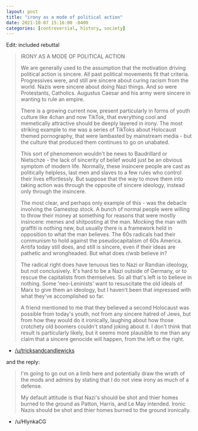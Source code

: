 ```yaml
---
layout: post
title: "irony as a mode of political action"
date: 2021-10-07 15:16:00 -0400
categories: [controversial, history, society]
---
```


Edit: included rebuttal

>IRONY AS A MODE OF POLITICAL ACTION
>
>We are generally used to the assumption that the motivation driving political action is sincere. All past political movements fit that criteria. Progressives were, and still are sincere about curing racism from the world. Nazis were sincere about doing Nazi things. And so were Protestants, Catholics. Augustus Caesar and his army were sincere in wanting to rule an empire.
>
>There is a growing current now, present particularly in forms of youth culture like 4chan and now TikTok, that everything cool and memetically attractive should be deeply layered in irony. The most striking example to me was a series of TikToks about Holocaust themed pornography, that were lambasted by mainstream media - but the culture that produced them continues to go on unabated.
>
>This sort of phenomenon wouldn't be news to Baudrillard or Nietschze - the lack of sincerity of belief would just be an obvious symptom of modern life. Normally, these insincere people are cast as politically helpless, last men and slaves to a few rules who control their lives effortlessly. But suppose that the way to move them into taking action was through the opposite of sincere ideology, instead only through the insincere.
>
>The most clear, and perhaps only example of this - was the debacle involving the Gamestop stock. A bunch of normal people were willing to throw their money at something for reasons that were mostly insincere: memes and shitposting at the man. Mocking the man with graffiti is nothing new, but usually there is a framework held in opposition to what the man believes. The 60s radicals had their communism to hold against the pseudocapitalism of 60s America. Antifa today still does, and still is sincere, even if their ideas are pathetic and wrongheaded. But what does r/wsb believe in?
><!--break-->
>
>The radical right does have tenuous ties to Nazi or Randian ideology, but not conclusively. It's hard to be a Nazi outside of Germany, or to rescue the capitalists from themselves. So all that's left is to believe in nothing. Some 'neo-Leninists' want to resuscitate the old ideals of Marx to give them an ideology, but I haven't been that impressed with what they've accomplished so far.
>
>A friend mentioned to me that they believed a second Holocaust was possible from today's youth, not from any sincere hatred of Jews, but from how they would do it ironically, laughing about how those crotchety old boomers couldn't stand joking about it. I don't think that result is particularly likely, but it seems more plausible to me than any claim that a sincere genocide will happen, from the left or the right.

- [/u/tricksandcandlewicks](https://old.reddit.com/r/TheMotte/comments/pn9tal/culture_war_roundup_for_the_week_of_september_13/hd4swhc/)

and the reply:

>I'm going to go out on a limb here and potentially draw the wrath of the mods and admins by stating that I do not view irony as much of a defense.
>
>My default attitude is that Nazi's should be shot and thier homes burned to the ground as Patton, Harris, and Le May intended. Ironic Nazis should be shot and thier homes burned to the ground ironically.

- /u/HlynkaCG
